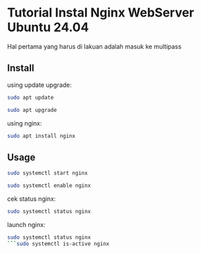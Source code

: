 # Tutorial Instal Nginx WebServer Ubuntu 24.04

Hal pertama yang harus di lakuan adalah masuk ke multipass

## Install

using update upgrade:

```bash
sudo apt update
```
```bash
sudo apt upgrade
```

using nginx:

```bash
sudo apt install nginx
```

## Usage

```bash
sudo systemctl start nginx
```
```bash
sudo systemctl enable nginx
```
cek status nginx:
```bash
sudo systemctl status nginx
```
launch nginx:
```bash
sudo systemctl status nginx
```sudo systemctl is-active nginx
